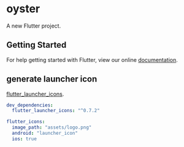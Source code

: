 # oyster

A new Flutter project.

## Getting Started

For help getting started with Flutter, view our online
[documentation](https://flutter.io/).


## generate launcher icon
[flutter_launcher_icons](https://pub.dev/packages/flutter_launcher_icons).


``` yaml
dev_dependencies:
  flutter_launcher_icons: "^0.7.2"

flutter_icons:
  image_path: "assets/logo.png"
  android: "launcher_icon"
  ios: true

```

